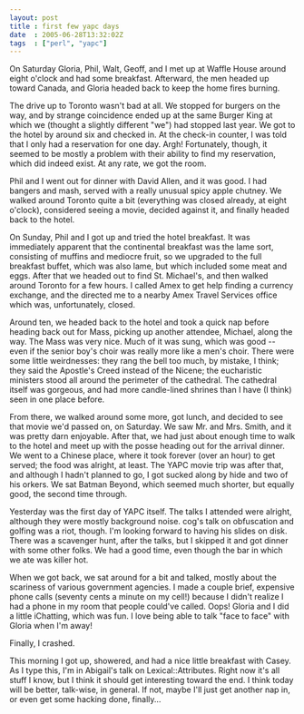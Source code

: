 ```yaml
---
layout: post
title : first few yapc days
date  : 2005-06-28T13:32:02Z
tags  : ["perl", "yapc"]
---
```

On Saturday Gloria, Phil, Walt, Geoff, and I met up at Waffle House around eight o'clock and had some breakfast.  Afterward, the men headed up toward Canada, and Gloria headed back to keep the home fires burning.

The drive up to Toronto wasn't bad at all.  We stopped for burgers on the way, and by strange coincidence ended up at the same Burger King at which we (thought a slightly different "we") had stopped last year.  We got to the hotel by around six and checked in.  At the check-in counter, I was told that I only had a reservation for one day.  Argh!  Fortunately, though, it seemed to be mostly a problem with their ability to find my reservation, which did indeed exist.  At any rate, we got the room.

Phil and I went out for dinner with David Allen, and it was good.  I had bangers and mash, served with a really unusual spicy apple chutney.  We walked around Toronto quite a bit (everything was closed already, at eight o'clock), considered seeing a movie, decided against it, and finally headed back to the hotel.  

On Sunday, Phil and I got up and tried the hotel breakfast.  It was immediately apparent that the continental breakfast was the lame sort, consisting of muffins and mediocre fruit, so we upgraded to the full breakfast buffet, which was also lame, but which included some meat and eggs.  After that we headed out to find St. Michael's, and then walked around Toronto for a few hours.  I called Amex to get help finding a currency exchange, and the directed me to a nearby Amex Travel Services office which was, unfortunately, closed.

Around ten, we headed back to the hotel and took a quick nap before heading back out for Mass, picking up another attendee, Michael, along the way.  The Mass was very nice.  Much of it was sung, which was good -- even if the senior boy's choir was really more like a men's choir.  There were some little weirdnesses: they rang the bell too much, by mistake, I think; they said the Apostle's Creed instead of the Nicene; the eucharistic ministers stood all around the perimeter of the cathedral.  The cathedral itself was gorgeous, and had more candle-lined shrines than I have (I think) seen in one place before.

From there, we walked around some more, got lunch, and decided to see that movie we'd passed on, on Saturday.  We saw Mr. and Mrs. Smith, and it was pretty darn enjoyable.  After that, we had just about enough time to walk to the hotel and meet up with the posse heading out for the arrival dinner.  We went to a Chinese place, where it took forever (over an hour) to get served; the food was alright, at least.  The YAPC movie trip was after that, and although I hadn't planned to go, I got sucked along by hide and two of his orkers.  We sat Batman Beyond, which seemed much shorter, but equally good, the second time through.

Yesterday was the first day of YAPC itself.  The talks I attended were alright, although they were mostly background noise.  cog's talk on obfuscation and golfing was a riot, though.  I'm looking forward to having his slides on disk. There was a scavenger hunt, after the talks, but I skipped it and got dinner with some other folks.  We had a good time, even though the bar in which we ate was killer hot.

When we got back, we sat around for a bit and talked, mostly about the scariness of various government agencies.  I made a couple brief, expensive phone calls (seventy cents a minute on my cell!) because I didn't realize I had a phone in my room that people could've called.  Oops!  Gloria and I did a little iChatting, which was fun.  I love being able to talk "face to face" with Gloria when I'm away!

Finally, I crashed.

This morning I got up, showered, and had a nice little breakfast with Casey. As I type this, I'm in Abigail's talk on Lexical::Attributes.  Right now it's all stuff I know, but I think it should get interesting toward the end.  I think today will be better, talk-wise, in general.  If not, maybe I'll just get another nap in, or even get some hacking done, finally... 

